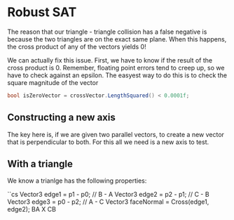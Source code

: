 # Robust SAT

The reason that our triangle - triangle collision has a false negative is because the two triangles are on the exact same plane. When this happens, the cross product of any of the vectors yields 0! 

We can actually fix this issue. First, we have to know if the result of the cross product is 0. Remember, floating point errors tend to creep up, so we have to check against an epsilon. The easyest way to do this is to check the square magnitude of the vector

```cs
bool isZeroVector = crossVector.LengthSquared() < 0.0001f;
```

## Constructing a new axis

The key here is, if we are given two parallel vectors, to create a new vector that is perpendicular to both. For this all we need is a new axis to test.


## With a triangle

We know a trianlge has the following properties:

``cs
Vector3 edge1 = p1 - p0; // B - A
Vector3 edge2 = p2 - p1; // C - B
Vector3 edge3 = p0 - p2; // A - C
Vector3 faceNormal = Cross(edge1, edge2); BA X CB
```